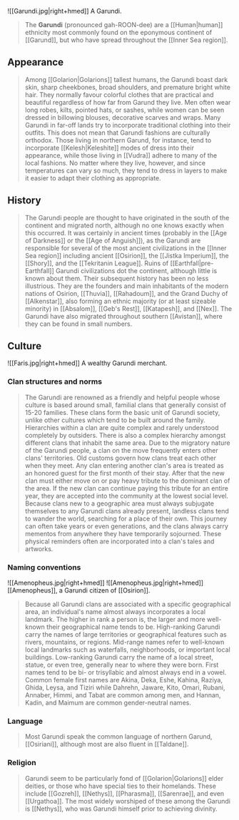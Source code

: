 ![[Garundi.jpg|right+hmed]] 
 A Garundi.
> The **Garundi** (pronounced gah-ROON-dee) are a [[Human|human]] ethnicity most commonly found on the eponymous continent of [[Garund]], but who have spread throughout the [[Inner Sea region]].



## Appearance

> Among [[Golarion|Golarions]] tallest humans, the Garundi boast dark skin, sharp cheekbones, broad shoulders, and premature bright white hair. They normally favour colorful clothes that are practical and beautiful regardless of how far from Garund they live. Men often wear long robes, kilts, pointed hats, or sashes, while women can be seen dressed in billowing blouses, decorative scarves and wraps. Many Garundi in far-off lands try to incorporate traditional clothing into their outfits. This does not mean that Garundi fashions are culturally orthodox. Those living in northern Garund, for instance, tend to incorporate [[Kelesh|Keleshite]] modes of dress into their appearance, while those living in [[Vudra]] adhere to many of the local fashions. No matter where they live, however, and since temperatures can vary so much, they tend to dress in layers to make it easier to adapt their clothing as appropriate.


## History

> The Garundi people are thought to have originated in the south of the continent and migrated north, although no one knows exactly when this occurred. It was certainly in ancient times (probably in the [[Age of Darkness]] or the [[Age of Anguish]]), as the Garundi are responsible for several of the most ancient civilizations in the [[Inner Sea region]] including ancient [[Osirion]], the [[Jistka Imperium]], the [[Shory]], and the [[Tekritanin League]]. Ruins of [[Earthfall|pre-Earthfall]] Garundi civilizations dot the continent, although little is known about them. Their subsequent history has been no less illustrious. They are the founders and main inhabitants of the modern nations of Osirion, [[Thuvia]], [[Rahadoum]], and the Grand Duchy of [[Alkenstar]], also forming an ethnic majority (or at least sizeable minority) in [[Absalom]], [[Geb's Rest]], [[Katapesh]], and [[Nex]]. The Garundi have also migrated throughout southern [[Avistan]], where they can be found in small numbers.


## Culture

![[Faris.jpg|right+hmed]] 
 A wealthy Garundi merchant.

### Clan structures and norms

> The Garundi are renowned as a friendly and helpful people whose culture is based around small, familial clans that generally consist of 15-20 families. These clans form the basic unit of Garundi society, unlike other cultures which tend to be built around the family.
> Hierarchies within a clan are quite complex and rarely understood completely by outsiders. There is also a complex hierarchy amongst different clans that inhabit the same area. Due to the migratory nature of the Garundi people, a clan on the move frequently enters other clans' territories. Old customs govern how clans treat each other when they meet. Any clan entering another clan's area is treated as an honored guest for the first month of their stay. After that the new clan must either move on or pay heavy tribute to the dominant clan of the area. If the new clan can continue paying this tribute for an entire year, they are accepted into the community at the lowest social level.
> Because clans new to a geographic area must always subjugate themselves to any Garundi clans already present, landless clans tend to wander the world, searching for a place of their own. This journey can often take years or even generations, and the clans always carry mementos from anywhere they have temporarily sojourned. These physical reminders often are incorporated into a clan's tales and artworks.


### Naming conventions

![[Amenopheus.jpg|right+hmed]] 
 ![[Amenopheus.jpg|right+hmed]] 
[[Amenopheus]], a Garundi citizen of [[Osirion]].
> Because all Garundi clans are associated with a specific geographical area, an individual's name almost always incorporates a local landmark. The higher in rank a person is, the larger and more well-known their geographical name tends to be. High-ranking Garundi carry the names of large territories or geographical features such as rivers, mountains, or regions. Mid-range names refer to well-known local landmarks such as waterfalls, neighborhoods, or important local buildings. Low-ranking Garundi carry the name of a local street, statue, or even tree, generally near to where they were born.
> First names tend to be bi- or trisyllabic and almost always end in a vowel. Common female first names are Akina, Deka, Eshe, Kahina, Raziya, Ghida, Leysa, and Tiziri while Dahrehn, Jaware, Kito, Omari, Rubani, Annaber, Himmi, and Tabat are common among men, and Hannan, Kadin, and Maimum are common gender-neutral names.


### Language

> Most Garundi speak the common language of northern Garund, [[Osiriani]], although most are also fluent in [[Taldane]].


### Religion

> Garundi seem to be particularly fond of [[Golarion|Golarions]] elder deities, or those who have special ties to their homelands. These include [[Gozreh]], [[Nethys]], [[Pharasma]], [[Sarenrae]], and even [[Urgathoa]].
The most widely worshiped of these among the Garundi is [[Nethys]], who was Garundi himself prior to achieving divinity.








